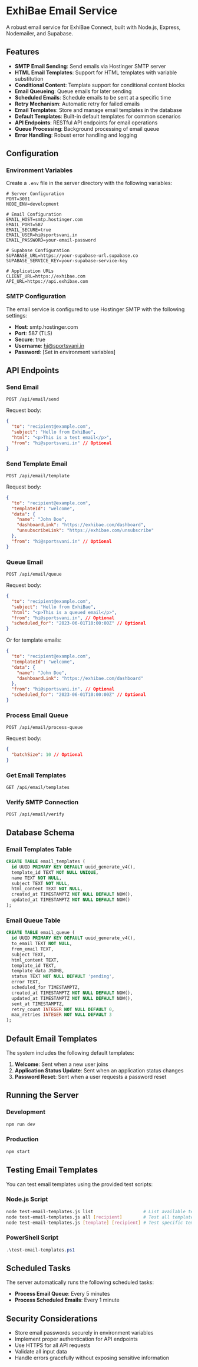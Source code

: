# ExhiBae Email Service

A robust email service for ExhiBae Connect, built with Node.js, Express, Nodemailer, and Supabase.

## Features

- **SMTP Email Sending**: Send emails via Hostinger SMTP server
- **HTML Email Templates**: Support for HTML templates with variable substitution
- **Conditional Content**: Template support for conditional content blocks
- **Email Queueing**: Queue emails for later sending
- **Scheduled Emails**: Schedule emails to be sent at a specific time
- **Retry Mechanism**: Automatic retry for failed emails
- **Email Templates**: Store and manage email templates in the database
- **Default Templates**: Built-in default templates for common scenarios
- **API Endpoints**: RESTful API endpoints for email operations
- **Queue Processing**: Background processing of email queue
- **Error Handling**: Robust error handling and logging

## Configuration

### Environment Variables

Create a `.env` file in the server directory with the following variables:

```
# Server Configuration
PORT=3001
NODE_ENV=development

# Email Configuration
EMAIL_HOST=smtp.hostinger.com
EMAIL_PORT=587
EMAIL_SECURE=true
EMAIL_USER=hi@sportsvani.in
EMAIL_PASSWORD=your-email-password

# Supabase Configuration
SUPABASE_URL=https://your-supabase-url.supabase.co
SUPABASE_SERVICE_KEY=your-supabase-service-key

# Application URLs
CLIENT_URL=https://exhibae.com
API_URL=https://api.exhibae.com
```

### SMTP Configuration

The email service is configured to use Hostinger SMTP with the following settings:

- **Host**: smtp.hostinger.com
- **Port**: 587 (TLS)
- **Secure**: true
- **Username**: hi@sportsvani.in
- **Password**: [Set in environment variables]

## API Endpoints

### Send Email

```
POST /api/email/send
```

Request body:
```json
{
  "to": "recipient@example.com",
  "subject": "Hello from ExhiBae",
  "html": "<p>This is a test email</p>",
  "from": "hi@sportsvani.in" // Optional
}
```

### Send Template Email

```
POST /api/email/template
```

Request body:
```json
{
  "to": "recipient@example.com",
  "templateId": "welcome",
  "data": {
    "name": "John Doe",
    "dashboardLink": "https://exhibae.com/dashboard",
    "unsubscribeLink": "https://exhibae.com/unsubscribe"
  },
  "from": "hi@sportsvani.in" // Optional
}
```

### Queue Email

```
POST /api/email/queue
```

Request body:
```json
{
  "to": "recipient@example.com",
  "subject": "Hello from ExhiBae",
  "html": "<p>This is a queued email</p>",
  "from": "hi@sportsvani.in", // Optional
  "scheduled_for": "2023-06-01T10:00:00Z" // Optional
}
```

Or for template emails:

```json
{
  "to": "recipient@example.com",
  "templateId": "welcome",
  "data": {
    "name": "John Doe",
    "dashboardLink": "https://exhibae.com/dashboard"
  },
  "from": "hi@sportsvani.in", // Optional
  "scheduled_for": "2023-06-01T10:00:00Z" // Optional
}
```

### Process Email Queue

```
POST /api/email/process-queue
```

Request body:
```json
{
  "batchSize": 10 // Optional
}
```

### Get Email Templates

```
GET /api/email/templates
```

### Verify SMTP Connection

```
POST /api/email/verify
```

## Database Schema

### Email Templates Table

```sql
CREATE TABLE email_templates (
  id UUID PRIMARY KEY DEFAULT uuid_generate_v4(),
  template_id TEXT NOT NULL UNIQUE,
  name TEXT NOT NULL,
  subject TEXT NOT NULL,
  html_content TEXT NOT NULL,
  created_at TIMESTAMPTZ NOT NULL DEFAULT NOW(),
  updated_at TIMESTAMPTZ NOT NULL DEFAULT NOW()
);
```

### Email Queue Table

```sql
CREATE TABLE email_queue (
  id UUID PRIMARY KEY DEFAULT uuid_generate_v4(),
  to_email TEXT NOT NULL,
  from_email TEXT,
  subject TEXT,
  html_content TEXT,
  template_id TEXT,
  template_data JSONB,
  status TEXT NOT NULL DEFAULT 'pending',
  error TEXT,
  scheduled_for TIMESTAMPTZ,
  created_at TIMESTAMPTZ NOT NULL DEFAULT NOW(),
  updated_at TIMESTAMPTZ NOT NULL DEFAULT NOW(),
  sent_at TIMESTAMPTZ,
  retry_count INTEGER NOT NULL DEFAULT 0,
  max_retries INTEGER NOT NULL DEFAULT 3
);
```

## Default Email Templates

The system includes the following default templates:

1. **Welcome**: Sent when a new user joins
2. **Application Status Update**: Sent when an application status changes
3. **Password Reset**: Sent when a user requests a password reset

## Running the Server

### Development

```bash
npm run dev
```

### Production

```bash
npm start
```

## Testing Email Templates

You can test email templates using the provided test scripts:

### Node.js Script

```bash
node test-email-templates.js list                   # List available templates
node test-email-templates.js all [recipient]        # Test all templates
node test-email-templates.js [template] [recipient] # Test specific template
```

### PowerShell Script

```powershell
.\test-email-templates.ps1
```

## Scheduled Tasks

The server automatically runs the following scheduled tasks:

- **Process Email Queue**: Every 5 minutes
- **Process Scheduled Emails**: Every 1 minute

## Security Considerations

- Store email passwords securely in environment variables
- Implement proper authentication for API endpoints
- Use HTTPS for all API requests
- Validate all input data
- Handle errors gracefully without exposing sensitive information 